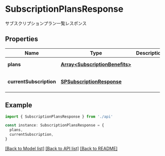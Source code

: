 # SubscriptionPlansResponse

サブスクリプションプラン一覧レスポンス

## Properties

| Name                    | Type                                                             | Description | Notes                             |
| ----------------------- | ---------------------------------------------------------------- | ----------- | --------------------------------- |
| **plans**               | [**Array&lt;SubscriptionBenefits&gt;**](SubscriptionBenefits.md) |             | [default to undefined]            |
| **currentSubscription** | [**SPSubscriptionResponse**](SPSubscriptionResponse.md)          |             | [optional] [default to undefined] |

## Example

```typescript
import { SubscriptionPlansResponse } from './api'

const instance: SubscriptionPlansResponse = {
  plans,
  currentSubscription,
}
```

[[Back to Model list]](../README.md#documentation-for-models) [[Back to API list]](../README.md#documentation-for-api-endpoints) [[Back to README]](../README.md)
